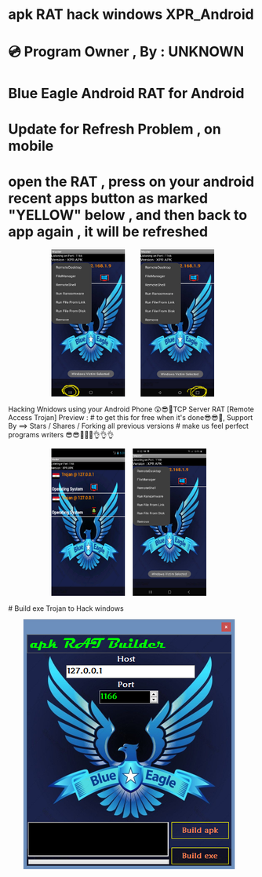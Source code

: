 # apk RAT hack windows XPR_Android
# 💿 Program Owner , By : UNKNOWN
# Blue Eagle Android RAT for Android
# Update for Refresh Problem , on mobile 
# open the RAT , press on your android recent apps button as marked "YELLOW" below , and then back to app again , it will be refreshed
 <p align="center"> &nbsp &nbsp <img src="https://raw.githubusercontent.com/UnkownFROM0NSA/XPR_Android/main/x0x.png" width="150" height="300" >&nbsp &nbsp 
 &nbsp &nbsp <img src="https://raw.githubusercontent.com/UnkownFROM0NSA/XPR_Android/main/x0x1.png" width="150" height="300" >&nbsp &nbsp </p>
Hacking Wnidows  using your Android Phone
😲😎💪TCP Server RAT [Remote Access Trojan] Preview : 
# to get this for free when it's done😎😎💪, Support By ==> Stars / Shares / Forking all previous versions 
# make us feel perfect programs writers 😎😎💪💪💪👌👌👌
 <p align="center">
<img src="https://raw.githubusercontent.com/UnkownFROM0NSA/XPR_Android/main/New%20Preview.png" width="150" height="300" >&nbsp &nbsp <img src="https://raw.githubusercontent.com/UnkownFROM0NSA/XPR_Android/main/p1.jpg" width="150" height="300" >&nbsp &nbsp
<br>
</p>
# Build exe Trojan to Hack windows
<br>
 <p align="center">
<img src="https://raw.githubusercontent.com/UnkownFROM0NSA/XPR_Android/main/exe%20builder%20preview.png" >&nbsp &nbsp 
<br>
</p>

